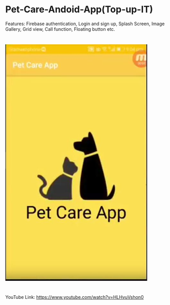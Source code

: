 # Pet-Care-Andoid-App(Top-up-IT)

Features:
Firebase authentication, Login and sign up, Splash Screen, Image Gallery, Grid view, Call function, Floating button etc.
#
![](images/1.JPG)
#
YouTube Link: https://www.youtube.com/watch?v=HLHvuVshon0
